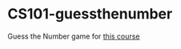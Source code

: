 # CS101-guessthenumber
Guess the Number game for [this course](https://www.coursera.org/learn/interactive-python-1?specialization=computer-fundamentals)
